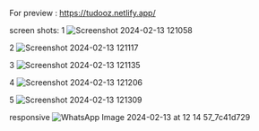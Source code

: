 For preview :
https://tudooz.netlify.app/

screen shots:
1
![Screenshot 2024-02-13 121058](https://github.com/RAHEEMUDHEEN-MA/ToDo-React-Firebase/assets/136678042/d68742bc-b172-498b-bad3-82bf28d88628)


2
![Screenshot 2024-02-13 121117](https://github.com/RAHEEMUDHEEN-MA/ToDo-React-Firebase/assets/136678042/a643a014-bad4-4ff1-b3a0-491a7952af41)


3
![Screenshot 2024-02-13 121135](https://github.com/RAHEEMUDHEEN-MA/ToDo-React-Firebase/assets/136678042/f62a8a7b-b074-4534-b664-2cf4f437a343)


4
![Screenshot 2024-02-13 121206](https://github.com/RAHEEMUDHEEN-MA/ToDo-React-Firebase/assets/136678042/0785e6d5-38a7-416a-b26a-a93fc275bbfa)


5
![Screenshot 2024-02-13 121309](https://github.com/RAHEEMUDHEEN-MA/ToDo-React-Firebase/assets/136678042/7ff1b4b8-3bda-4092-b76f-ad16b488f3b0)

responsive
![WhatsApp Image 2024-02-13 at 12 14 57_7c41d729](https://github.com/RAHEEMUDHEEN-MA/ToDo-React-Firebase/assets/136678042/feb8d134-0c2a-43f2-96ac-95c79a1a3b3c)

